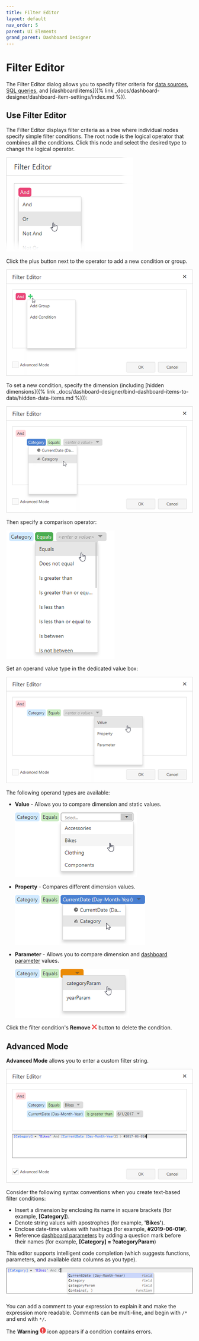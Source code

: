 ```yaml
---
title: Filter Editor
layout: default
nav_order: 5
parent: UI Elements
grand_parent: Dashboard Designer
---
```


# Filter Editor

The Filter Editor dialog allows you to specify filter criteria for [data sources](../../provide-data/create-a-new-data-source.md), [SQL queries](../../provide-data/working-with-sql-data-sources/manage-sql-queries.md), and [dashboard items]({% link _docs/dashboard-designer/dashboard-item-settings/index.md %}).

## Use Filter Editor
The Filter Editor displays filter criteria as a tree where individual nodes specify simple filter conditions. The root node is the logical operator that combines all the conditions. Click this node and select the desired type to change the logical operator.

![Filtering_FilterEditor_LogicalOperator](/assets/images/dashboards/filtering_filtereditor_logicaloperator132422.png)

Click the plus button next to the operator to add a new condition or group.

![Filtering_FilterEditor_AddConditionMenu](/assets/images/dashboards/filtering_filtereditor_addconditionmenu132418.png)

To set a new condition, specify the dimension (including [hidden dimensions]({% link _docs/dashboard-designer/bind-dashboard-items-to-data/hidden-data-items.md %})):

![Filtering_FilterEditor_SelectField](/assets/images/dashboards/filtering_filtereditor_selectfield132426.png)

Then specify a comparison operator:

![Filtering_FilterEditor_ComparisonOperators](/assets/images/dashboards/filtering_filtereditor_comparisonoperators132427.png)

Set an operand value type in the dedicated value box:

![Filtering_FilterEditor_SelectOperand](/assets/images/dashboards/filtering_filtereditor_selectoperand132419.png)

The following operand types are available:

* **Value** - Allows you to compare dimension and static values.
	
	![Filtering_FilterEditor_ValueDropdown](/assets/images/dashboards/filtering_filtereditor_valuedropdown132420.png)
* **Property** - Compares different dimension values.
	
	![Filtering_FilterEditor_FieldsDropdown](/assets/images/dashboards/filtering_filtereditor_fieldsdropdown132425.png)
* **Parameter** - Allows you to compare dimension and [dashboard parameter](../../data-analysis/dashboard-parameters.md) values.
	
	![Filtering_FilterEditor_ParameterDropdown](/assets/images/dashboards/filtering_filtereditor_parameterdropdown132421.png)

Click the filter condition's **Remove** ![web-filter-editor-remove-button](/assets/images/dashboards/web-rd-filter-editor-remove-button129484.png) button to delete the condition.

## Advanced Mode
**Advanced Mode** allows you to enter a custom filter string.

![Filtering_FilterEditor_TextMode](/assets/images/dashboards/filtering_filtereditor_textmode132423.png)

Consider the following syntax conventions when you create text-based filter conditions:

* Insert a dimension by enclosing its name in square brackets (for example, **[Category]**).
* Denote string values with apostrophes (for example, **'Bikes'**).
* Enclose date-time values with hashtags (for example, **#2019-06-01#**).
* Reference [dashboard parameters](../../data-analysis/dashboard-parameters.md) by adding a question mark before their names (for example, **[Category] = ?categoryParam**)

This editor supports intelligent code completion (which suggests functions, parameters, and available data columns as you type).

![Filtering_FilterEditor_TextMode_Autocompletion](/assets/images/dashboards/filtering_filtereditor_textmode_autocompletion132424.png)

You can add a comment to your expression to explain it and make the expression more readable. Comments can be multi-line, and begin with `/*` and end with `*/`.

The **Warning** ![expression-editor-error-icon](/assets/images/dashboards/expression-editor-error-icon118339.png) icon appears if a condition contains errors.

